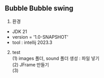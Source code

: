 <h2>Bubble Bubble swing</h2>

1. 환경

- JDK 21
- version = '1.0-SNAPSHOT'
- tool : intellij 2023.3

2. test
   <br>(1) images 폴더, sound 폴더 생성 : 파일 넣기
   <br>(2) JFrame 만들기
   <br>(3) 